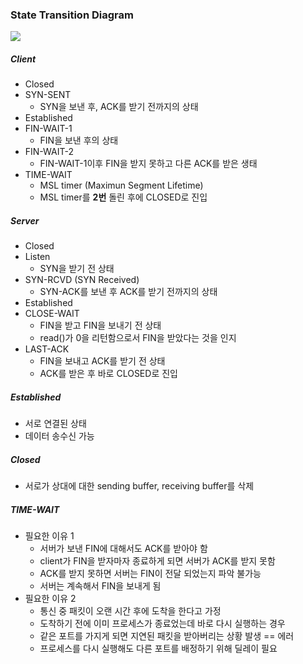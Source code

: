 ### State Transition Diagram

<img src="https://github.com/L-Hyun/L-Hyun.github.io/blob/main/assets/Network/5-1.png?raw=true"/>

##### Client

- Closed
- SYN-SENT
  - SYN을 보낸 후, ACK를 받기 전까지의 상태
- Established
- FIN-WAIT-1
  - FIN을 보낸 후의 상태
- FIN-WAIT-2
  - FIN-WAIT-1이후 FIN을 받지 못하고 다른 ACK를 받은 생태
- TIME-WAIT
  - MSL timer (Maximun Segment Lifetime)
  - MSL timer를 **2번** 돌린 후에 CLOSED로 진입

##### Server

- Closed
- Listen
  - SYN을 받기 전 상태
- SYN-RCVD (SYN Received)
  - SYN-ACK를 보낸 후 ACK를 받기 전까지의 상태
- Established
- CLOSE-WAIT
  - FIN을 받고 FIN을 보내기 전 상태
  - read()가 0을 리턴함으로서 FIN을 받았다는 것을 인지
- LAST-ACK
  - FIN을 보내고 ACK를 받기 전 상태
  - ACK를 받은 후 바로 CLOSED로 진입

##### Established

- 서로 연결된 상태
- 데이터 송수신 가능

##### Closed

- 서로가 상대에 대한 sending buffer, receiving buffer를 삭제

##### TIME-WAIT

- 필요한 이유 1
  - 서버가 보낸 FIN에 대해서도 ACK를 받아야 함
  - client가 FIN을 받자마자 종료하게 되면 서버가 ACK를 받지 못함
  - ACK를 받지 못하면 서버는 FIN이 전달 되었는지 파악 불가능
  - 서버는 계속해서 FIN을 보내게 됨
- 필요한 이유 2
  - 통신 중 패킷이 오랜 시간 후에 도착을 한다고 가정
  - 도착하기 전에 이미 프로세스가 종료었는데 바로 다시 실행하는 경우
  - 같은 포트를 가지게 되면 지연된 패킷을 받아버리는 상황 발생 == 에러
  - 프로세스를 다시 실행해도 다른 포트를 배정하기 위해 딜레이 필요
